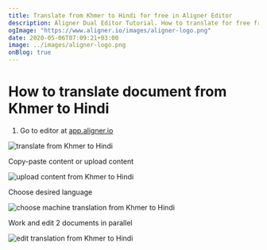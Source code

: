 ```yaml
---
title: Translate from Khmer to Hindi for free in Aligner Editor
description: Aligner Dual Editor Tutorial. How to translate for free from Khmer to Hindi. Aligner is multilingual document management platform. 
ogImage: "https://www.aligner.io/images/aligner-logo.png"
date: 2020-05-06T07:09:21+03:00
image: ../images/aligner-logo.png
onBlog: true
---
```


# How to translate document from Khmer to Hindi

1. Go to editor at [app.aligner.io](https://app.aligner.io "Aligner App web page")

![translate from Khmer to Hindi](../aligner-blank-editor.png "translate from Khmer to Hindi")

Copy-paste content or upload content

![upload content from Khmer to Hindi](../aligner-uploaded-document.png "upload content from Khmer to Hindi")

Choose desired language

![choose machine translation from Khmer to Hindi](../aligner-language-dropdown.png "choose machine translation from Khmer to Hindi")

Work and edit 2 documents in parallel

![edit translation from Khmer to Hindi](../aligner-double-sitded-editor.png "edit translation from Khmer to Hindi")

